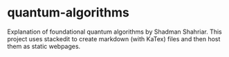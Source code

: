 # quantum-algorithms
Explanation of foundational quantum algorithms by Shadman Shahriar. This project uses stackedit to create markdown (with KaTex) files and then host them as static webpages.
